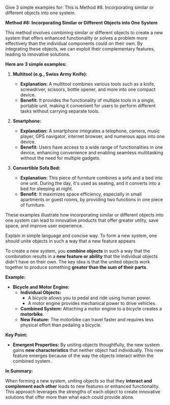 Give 3 simple examples for:
This is Method #8. Incorporating similar or different objects into one system.

**Method #8: Incorporating Similar or Different Objects into One System**

This method involves combining similar or different objects to create a new system that offers enhanced functionality or solves a problem more effectively than the individual components could on their own. By integrating these objects, we can exploit their complementary features, leading to innovative solutions.

**Here are 3 simple examples:**

1. **Multitool (e.g., Swiss Army Knife):**
   - **Explanation:** A multitool combines various tools such as a knife, screwdriver, scissors, bottle opener, and more into one compact device.
   - **Benefit:** It provides the functionality of multiple tools in a single, portable unit, making it convenient for users to perform different tasks without carrying separate tools.

2. **Smartphone:**
   - **Explanation:** A smartphone integrates a telephone, camera, music player, GPS navigator, internet browser, and numerous apps into one device.
   - **Benefit:** Users have access to a wide range of functionalities in one device, enhancing convenience and enabling seamless multitasking without the need for multiple gadgets.

3. **Convertible Sofa Bed:**
   - **Explanation:** This piece of furniture combines a sofa and a bed into one unit. During the day, it's used as seating, and it converts into a bed for sleeping at night.
   - **Benefit:** It maximizes space efficiency, especially in small apartments or guest rooms, by providing two functions in one piece of furniture.

These examples illustrate how incorporating similar or different objects into one system can lead to innovative products that offer greater utility, save space, and improve user experience.


Explain in simple language and concise way.
To form a new system, one should unite objects in such a way that a new feature appears

To create a new system, you **combine objects** in such a way that the combination results in a **new feature or ability** that the individual objects didn't have on their own. The key idea is that the united objects work together to produce something **greater than the sum of their parts**.

**Example:**

- **Bicycle and Motor Engine:**
  - **Individual Objects:**
    - A bicycle allows you to pedal and ride using human power.
    - A motor engine provides mechanical power to drive vehicles.
  - **Combined System:** Attaching a motor engine to a bicycle creates a **motorbike**.
  - **New Feature:** The motorbike can travel faster and requires less physical effort than pedaling a bicycle.

**Key Point:**

- **Emergent Properties:** By uniting objects thoughtfully, the new system gains **new characteristics** that neither object had individually. This new feature emerges because of the way the objects interact within the combined system.

**In Summary:**

When forming a new system, uniting objects so that they **interact and complement each other** leads to new features or enhanced functionality. This approach leverages the strengths of each object to create innovative solutions that offer more than what each could provide alone.